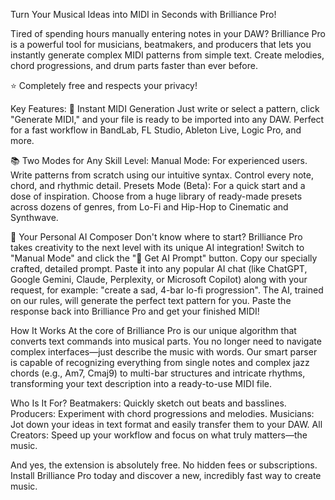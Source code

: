 Turn Your Musical Ideas into MIDI in Seconds with Brilliance Pro!

Tired of spending hours manually entering notes in your DAW? Brilliance Pro is a powerful tool for musicians, beatmakers, and producers that lets you instantly generate complex MIDI patterns from simple text. Create melodies, chord progressions, and drum parts faster than ever before.

⭐ Completely free and respects your privacy!

Key Features:
🎹 Instant MIDI Generation
Just write or select a pattern, click "Generate MIDI," and your file is ready to be imported into any DAW. Perfect for a fast workflow in BandLab, FL Studio, Ableton Live, Logic Pro, and more.

📚 Two Modes for Any Skill Level:
Manual Mode: For experienced users. Write patterns from scratch using our intuitive syntax. Control every note, chord, and rhythmic detail.
Presets Mode (Beta): For a quick start and a dose of inspiration. Choose from a huge library of ready-made presets across dozens of genres, from Lo-Fi and Hip-Hop to Cinematic and Synthwave.

🤖 Your Personal AI Composer
Don't know where to start? Brilliance Pro takes creativity to the next level with its unique AI integration!
Switch to "Manual Mode" and click the "🤖 Get AI Prompt" button.
Copy our specially crafted, detailed prompt.
Paste it into any popular AI chat (like ChatGPT, Google Gemini, Claude, Perplexity, or Microsoft Copilot) along with your request, for example: "create a sad, 4-bar lo-fi progression".
The AI, trained on our rules, will generate the perfect text pattern for you.
Paste the response back into Brilliance Pro and get your finished MIDI!

How It Works
At the core of Brilliance Pro is our unique algorithm that converts text commands into musical parts. You no longer need to navigate complex interfaces—just describe the music with words.
Our smart parser is capable of recognizing everything from single notes and complex jazz chords (e.g., Am7, Cmaj9) to multi-bar structures and intricate rhythms, transforming your text description into a ready-to-use MIDI file.

Who Is It For?
Beatmakers: Quickly sketch out beats and basslines.
Producers: Experiment with chord progressions and melodies.
Musicians: Jot down your ideas in text format and easily transfer them to your DAW.
All Creators: Speed up your workflow and focus on what truly matters—the music.

And yes, the extension is absolutely free. No hidden fees or subscriptions.
Install Brilliance Pro today and discover a new, incredibly fast way to create music.
